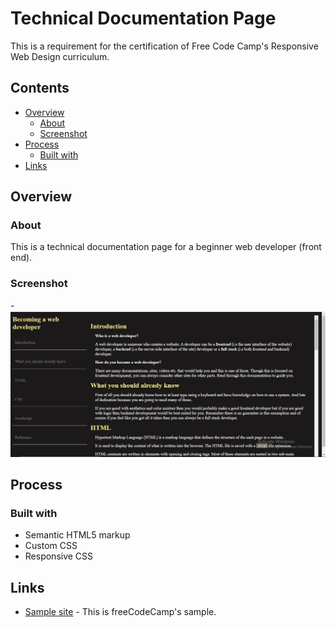 # Technical Documentation Page
This is a requirement for the certification of Free Code Camp's Responsive Web Design curriculum.

## Contents
- [Overview](#overview)
  - [About](#about)
  - [Screenshot](#screenshot)
- [Process](#process)
  - [Built with](#built-with)
- [Links](#links)

## Overview

### About
This is a technical documentation page for a beginner web developer (front end).

### Screenshot
  -![Screenshot](./assets/images/Screenshot.png)

## Process 

### Built with
- Semantic HTML5 markup
- Custom CSS
- Responsive CSS

## Links
- [Sample site](https://technical-documentation-page.freecodecamp.rocks/#Introduction) - This is freeCodeCamp's sample.
